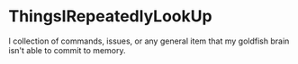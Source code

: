 # ThingsIRepeatedlyLookUp
I collection of commands, issues, or any general item that my goldfish brain isn't able to commit to memory.
